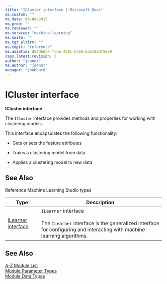 ```yaml
---
title: "ICluster interface | Microsoft Docs"
ms.custom: ""
ms.date: 06/08/2015
ms.prod: ""
ms.reviewer: ""
ms.service: "machine-learning"
ms.suite: ""
ms.tgt_pltfrm: ""
ms.topic: "reference"
ms.assetid: d54db6b4-fcba-4501-bc60-baa7dadf56e9
caps.latest.revision: 5
author: "jeannt"
ms.author: "jeannt"
manager: "jhubbard"
---
```

# ICluster interface
**ICluster interface**  
  
 The `ICluster` interface provides methods and properties for working with clustering models.  
  
 This interface encapsulates the following functionality:  
  
-   Gets or sets the feature attributes  
  
-   Trains a clustering model from data  
  
-   Applies a clustering model to new data  
  
##  <a name="also"></a> See Also  
 Reference Machine Learning Studio types  
  
|Type|Description|  
|----------|-----------------|  
|[ILearner interface](ilearner-interface.md)|`ILearner` interface<br /><br /> The `ILearner` interface is the generalized interface for configuring and interacting with machine learning algorithms.|  
  
## See Also  
 [A-Z Module List](a-z-module-list.md)   
 [Module Parameter Types](machine-learning-module-parameter-types.md)   
 [Module Data Types](machine-learning-module-data-types.md)